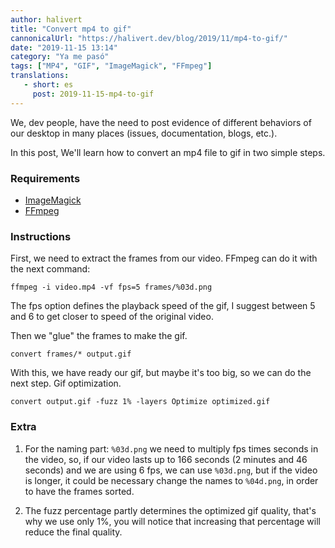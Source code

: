 ```yaml
---
author: halivert
title: "Convert mp4 to gif"
cannonicalUrl: "https://halivert.dev/blog/2019/11/mp4-to-gif/"
date: "2019-11-15 13:14"
category: "Ya me pasó"
tags: ["MP4", "GIF", "ImageMagick", "FFmpeg"]
translations:
   - short: es
     post: 2019-11-15-mp4-to-gif
---
```


We, dev people, have the need to post evidence of different behaviors of our
desktop in many places (issues, documentation, blogs, etc.).

In this post, We'll learn how to convert an mp4 file to gif in two simple steps.

### Requirements

- [ImageMagick][]
- [FFmpeg][]

### Instructions
First, we need to extract the frames from our video. FFmpeg can do it with the
next command:<!-- Keep reading -->

```shell
ffmpeg -i video.mp4 -vf fps=5 frames/%03d.png
```

The fps option defines the playback speed of the gif, I suggest between 5 and 6
to get closer to speed of the original video.

Then we "glue" the frames to make the gif.


```shell
convert frames/* output.gif
```

With this, we have ready our gif, but maybe it's too big, so we can do the next
step. Gif optimization.

```shell
convert output.gif -fuzz 1% -layers Optimize optimized.gif
```

### Extra

1. For the naming part: `%03d.png` we need to multiply fps times seconds in the
   video, so, if our video lasts up to 166 seconds (2 minutes and 46 seconds)
   and we are using 6 fps, we can use `%03d.png`, but if the video is longer, it
   could be necessary change the names to `%04d.png`, in order to have the
   frames sorted.

2. The fuzz percentage partly determines the optimized gif quality, that's why
   we use only 1%, you will notice that increasing that percentage will reduce
   the final quality.

[ImageMagick]: https://imagemagick.org
[FFmpeg]: https://ffmpeg.org
